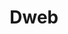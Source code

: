 ---
blog: https://medium.com/decentralized-web
git: https://github.com/dweb-camp-2019
logohandle: getdwebnet
sort: dweb
title: Dweb
twitter: https://x.com/GETDWeb
website: https://getdweb.net/
---